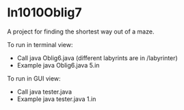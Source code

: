 # In1010Oblig7
A project for finding the shortest way out of a maze.

To run in terminal view:
- Call java Oblig6.java <the labyrinth you want to try> (different labyrints are in /labyrinter)
- Example java Oblig6.java 5.in

To run in GUI view:
- Call java tester.java <labyrint>
- Example java tester.java 1.in

